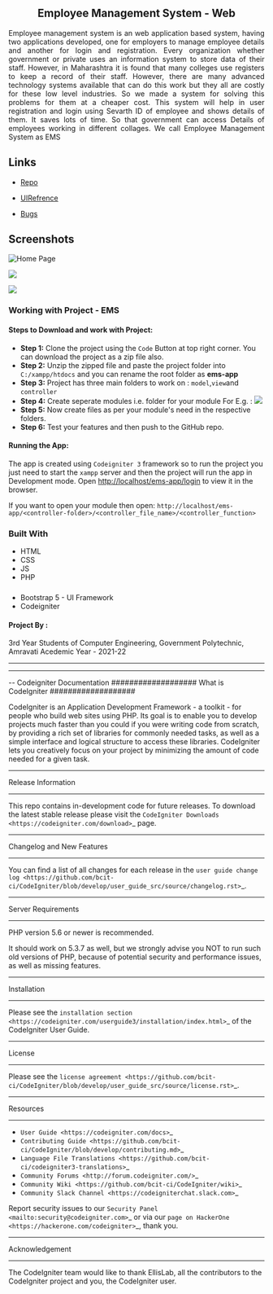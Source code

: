 
<h2 align="center">Employee Management System - Web</h2>

<p align="justify">Employee management system is an web application based system, having two applications developed, one for employers to manage employee details and another for login and registration. Every organization whether government or private uses an information system to store data of their staff. However, in Maharashtra it is found that many colleges use registers to keep a record of their staff. However, there are many advanced technology systems available that can do this work but they all are costly for these low level industries. So we made a system for solving this problems for them at a cheaper cost. This system will help in user registration and login using Sevarth ID of employee and shows details of them. It saves lots of time. So that government can access Details of employees working in different collages.
We call Employee Management System as EMS</p>

## Links

- [Repo](https://github.com/Ayush-Bulbule/EmployeeManagementSystemWeb/ "Employee Management System Repo")

- [UIRefrence](https://gpa-ems.000webhostapp.com/pages/login.php  "Live View")

- [Bugs](https://github.com/Ayush-Bulbule/EmployeeManagementSystemWeb/ "Issues Page")

## Screenshots

![Home Page](/screenshots/1.png "Home Page")

![](/screenshots/2.png)

![](/screenshots/3.png)

###  Working with Project - EMS

 #### Steps to Download and work with Project:
 - **Step 1:**  Clone the project using the `Code` Button at top right corner. You can download the project as a zip file also.
 - **Step 2:** Unzip the zipped file and paste the project folder into `C:/xampp/htdocs` and you can rename the root folder as **ems-app**
 - **Step 3:** Project has three main folders to work on : `model`,`view`and `controller`
 - **Step 4:**  Create seperate modules i.e. folder for your module
		 For E.g. : ![](/screenshots/folder.png)
- **Step 5:**  Now create files as per your module's need in the respective folders.
- **Step 6:** Test your features and then push to the GitHub repo.


#### Running the App:
The app is created using `Codeigniter 3`  framework so to run the project you just need to start the `xampp` server  and then the project will run the app in Development mode. Open [http://localhost/ems-app/login](http://localhost/ems-app/login) to view it in the browser. 

If you want to open your module then open:
`http://localhost/ems-app/<controller-folder>/<controller_file_name>/<controller_function>`

### Built With

- HTML
- CSS
- JS
- PHP
###
- Bootstrap 5 - UI Framework
- Codeigniter

#### Project By :
3rd Year Students of Computer Engineering, Government Polytechnic, Amravati 
Acedemic Year - 2021-22
***************
***************

-- Codeigniter Documentation 
###################
What is CodeIgniter
###################

CodeIgniter is an Application Development Framework - a toolkit - for people
who build web sites using PHP. Its goal is to enable you to develop projects
much faster than you could if you were writing code from scratch, by providing
a rich set of libraries for commonly needed tasks, as well as a simple
interface and logical structure to access these libraries. CodeIgniter lets
you creatively focus on your project by minimizing the amount of code needed
for a given task.

*******************
Release Information
*******************

This repo contains in-development code for future releases. To download the
latest stable release please visit the `CodeIgniter Downloads
<https://codeigniter.com/download>`_ page.

**************************
Changelog and New Features
**************************

You can find a list of all changes for each release in the `user
guide change log <https://github.com/bcit-ci/CodeIgniter/blob/develop/user_guide_src/source/changelog.rst>`_.

*******************
Server Requirements
*******************

PHP version 5.6 or newer is recommended.

It should work on 5.3.7 as well, but we strongly advise you NOT to run
such old versions of PHP, because of potential security and performance
issues, as well as missing features.

************
Installation
************

Please see the `installation section <https://codeigniter.com/userguide3/installation/index.html>`_
of the CodeIgniter User Guide.

*******
License
*******

Please see the `license
agreement <https://github.com/bcit-ci/CodeIgniter/blob/develop/user_guide_src/source/license.rst>`_.

*********
Resources
*********

-  `User Guide <https://codeigniter.com/docs>`_
-  `Contributing Guide <https://github.com/bcit-ci/CodeIgniter/blob/develop/contributing.md>`_
-  `Language File Translations <https://github.com/bcit-ci/codeigniter3-translations>`_
-  `Community Forums <http://forum.codeigniter.com/>`_
-  `Community Wiki <https://github.com/bcit-ci/CodeIgniter/wiki>`_
-  `Community Slack Channel <https://codeigniterchat.slack.com>`_

Report security issues to our `Security Panel <mailto:security@codeigniter.com>`_
or via our `page on HackerOne <https://hackerone.com/codeigniter>`_, thank you.

***************
Acknowledgement
***************

The CodeIgniter team would like to thank EllisLab, all the
contributors to the CodeIgniter project and you, the CodeIgniter user.
